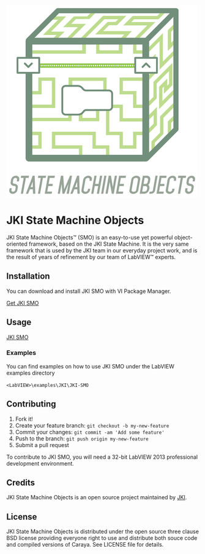 ![smo_logo.png](https://github.com/JKISoftware/JKI-State-Machine-Objects/blob/master/images/smo_logo.png)

# JKI State Machine Objects

JKI State Machine Objects™ (SMO) is an easy-to-use yet powerful object-oriented framework, based on the JKI State Machine. It is the very same framework that is used by the JKI team in our everyday project work, and is the result of years of refinement by our team of LabVIEW™ experts.

## Installation

You can download and install JKI SMO with VI Package Manager.

[Get JKI SMO](http://vipm.jki.net/#!/package/jki_statemachineobjects)

## Usage

[JKI SMO](http://jki.net/state-machine-objects)

### Examples

You can find examples on how to use JKI SMO under the LabVIEW examples directory

`<LabVIEW>\examples\JKI\JKI-SMO`

## Contributing

1. Fork it!
2. Create your feature branch: `git checkout -b my-new-feature`
3. Commit your changes: `git commit -am 'Add some feature'`
4. Push to the branch: `git push origin my-new-feature`
5. Submit a pull request

To contribute to JKI SMO, you will need a 32-bit LabVIEW 2013 professional development environment. 

## Credits

JKI State Machine Objects is an open source project maintained by [JKI](http://jki.net).

## License

JKI State Machine Objects is distributed under the open source three clause BSD license providing everyone right to use and distribute both souce code 
and compiled versions of Caraya. See LICENSE file for details.
